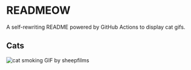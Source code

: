 # READMEOW

A self-rewriting README powered by GitHub Actions to display cat gifs.

## Cats

![cat smoking GIF by sheepfilms](https://media0.giphy.com/media/l0ExdMHUDKteztyfe/200.gif?cid=9acd02dawca4yidzi6f2jj9an3kqxy5felnax6aglak7gx4b&ep=v1_gifs_search&rid=200.gif&ct=g)
